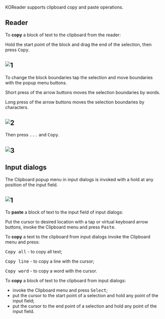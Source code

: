 KOReader supports clipboard copy and paste operations.

## Reader
To **copy** a block of text to the clipboard from the reader:

Hold the start point of the block and drag the end of the selection, then press <kbd>Copy</kbd>.

![1](https://user-images.githubusercontent.com/62179190/119809509-dda47000-beed-11eb-8e55-a581928add81.png)
--
To change the block boundaries tap the selection and move boundaries with the popup menu buttons.

Short press of the arrow buttons moves the selection boundaries by words.

Long press of the arrow buttons moves the selection boundaries by characters.

![2](https://user-images.githubusercontent.com/62179190/119809517-e006ca00-beed-11eb-9dcf-ddbcf8fb1e92.png)
--
Then press <kbd>...</kbd> and <kbd>Copy</kbd>.

![3](https://user-images.githubusercontent.com/62179190/119809523-e1d08d80-beed-11eb-81c6-ff1f862c73df.png)
--

## Input dialogs

The Clipboard popup menu in input dialogs is invoked with a hold at any position of the input field.

![1](https://user-images.githubusercontent.com/62179190/123585006-14222300-d7eb-11eb-97a9-61c2b2f7d9fe.png)
--
To **paste** a block of text to the input field of input dialogs:

Put the cursor to desired location with a tap or virtual keyboard arrow buttons, invoke the Clipboard menu and press <kbd>Paste</kbd>.

To **copy** a text to the clipboard from input dialogs invoke the Clipboard menu and press:

<kbd>Copy all</kbd> - to copy all text;

<kbd>Copy line</kbd> - to copy a line with the cursor;

<kbd>Copy word</kbd> - to copy a word with the cursor.

To **copy** a block of text to the clipboard from input dialogs:
- invoke the Clipboard menu and press <kbd>Select</kbd>;
- put the cursor to the start point of a selection and hold any point of the input field;
- put the cursor to the end point of a selection and hold any point of the input field.